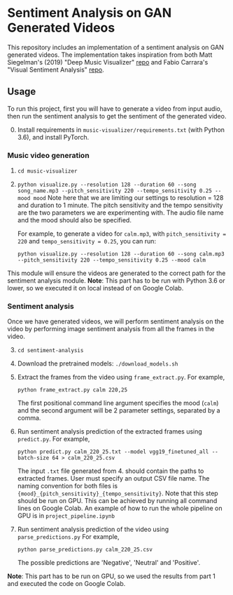 # Sentiment Analysis on GAN Generated Videos

This repository includes an implementation of a sentiment analysis on GAN generated videos. The implementation takes inspiration from both Matt Siegelman's (2019) "Deep Music Visualizer" [repo](https://github.com/msieg/deep-music-visualizer) and Fabio Carrara's "Visual Sentiment Analysis" [repo](https://github.com/fabiocarrara/visual-sentiment-analysis). 

## Usage 
To run this project, first you will have to generate a video from input audio, then run the sentiment analysis to get the sentiment of the generated video. 

0. Install requirements in `music-visualizer/requirements.txt` (with Python 3.6), and install PyTorch. 

### Music video generation 
1. ```cd music-visualizer```
2. ```python visualize.py --resolution 128 --duration 60 --song song_name.mp3 --pitch_sensitivity 220 --tempo_sensitivity 0.25 --mood mood```
    Note here that we are limiting our settings to resolution = 128 and duration to 1 minute. The pitch sensitivity and the tempo sensitivity are the two parameters we are experimenting with. The audio file name and the mood should also be specified. 

    For example, to generate a video for `calm.mp3`, with `pitch_sensitivity = 220` and `tempo_sensitivity = 0.25`, you can run:

    ```python visualize.py --resolution 128 --duration 60 --song calm.mp3 --pitch_sensitivity 220 --tempo_sensitivity 0.25 --mood calm```

This module will ensure the videos are generated to the correct path for the sentiment analysis module.
**Note**: This part has to be run with Python 3.6 or lower, so we executed it on local instead of on Google Colab.

### Sentiment analysis
Once we have generated videos, we will perform sentiment analysis on the video by performing image sentiment analysis from all the frames in the video.

3. ```cd sentiment-analysis```
4. Download the pretrained models:
    ```./download_models.sh```
5. Extract the frames from the video using `frame_extract.py`. For example, 

    ```python frame_extract.py calm 220,25```
    
    The first positional command line argument specifies the mood (`calm`) and the second argument will be 2 parameter settings, separated by a comma.

6. Run sentiment analysis prediction of the extracted frames using `predict.py`. For example,

    ```python predict.py calm_220_25.txt --model vgg19_finetuned_all --batch-size 64 > calm_220_25.csv```
    
   The input `.txt` file generated from 4. should contain the paths to extracted frames. User must specify an output CSV file name. The naming convention for both files is `{mood}_{pitch_sensitivity}_{tempo_sensitivity}`.
   Note that this step should be run on GPU. This can be achieved by running all command lines on Google Colab. An example of how to run the whole pipeline on GPU is in `project_pipeline.ipynb`

7. Run sentiment analysis prediction of the video using `parse_predictions.py` For example,  

    ```python parse_predictions.py calm_220_25.csv```
    
   The possible predictions are 'Negative', 'Neutral' and 'Positive'.

**Note**: This part has to be run on GPU, so we used the results from part 1 and executed the code on Google Colab.
